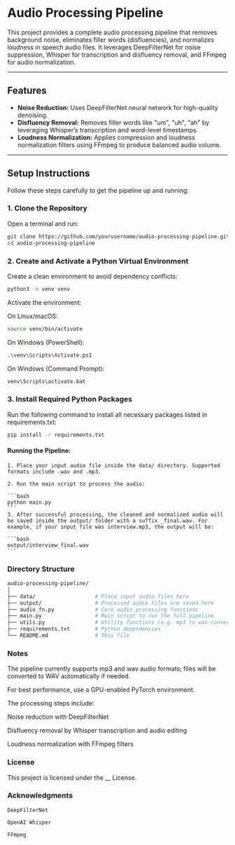 # Audio Processing Pipeline

This project provides a complete audio processing pipeline that removes background noise, eliminates filler words (disfluencies), and normalizes loudness in speech audio files. It leverages DeepFilterNet for noise suppression, Whisper for transcription and disfluency removal, and FFmpeg for audio normalization.

---

## Features

- **Noise Reduction:** Uses DeepFilterNet neural network for high-quality denoising.
- **Disfluency Removal:** Removes filler words like "um", "uh", "ah" by leveraging Whisper’s transcription and word-level timestamps.
- **Loudness Normalization:** Applies compression and loudness normalization filters using FFmpeg to produce balanced audio volume.

---

## Setup Instructions

Follow these steps carefully to get the pipeline up and running:

### 1. Clone the Repository

Open a terminal and run:

```bash
git clone https://github.com/yourusername/audio-processing-pipeline.git
cd audio-processing-pipeline
```

### 2. Create and Activate a Python Virtual Environment
Create a clean environment to avoid dependency conflicts:

```bash
python3 -m venv venv
```

Activate the environment:

On Linux/macOS:

```bash
source venv/bin/activate
```

On Windows (PowerShell):
```bash
.\venv\Scripts\Activate.ps1
```

On Windows (Command Prompt):

```bash
venv\Scripts\activate.bat
```

### 3. Install Required Python Packages
Run the following command to install all necessary packages listed in requirements.txt:

```bash
pip install -r requirements.txt
```
#### Running the Pipeline:
    1. Place your input audio file inside the data/ directory. Supported formats include .wav and .mp3.

    2. Run the main script to process the audio:

    ```bash
    python main.py
    ```
    3. After successful processing, the cleaned and normalized audio will be saved inside the output/ folder with a suffix _final.wav. For example, if your input file was interview.mp3, the output will be:

    ```bash
    output/interview_final.wav
    ```

### Directory Structure
```bash
audio-processing-pipeline/
│
├── data/                   # Place input audio files here
├── output/                 # Processed audio files are saved here
├── audio_fn.py             # Core audio processing functions
├── main.py                 # Main script to run the full pipeline
├── utils.py                # Utility functions (e.g. mp3 to wav conversion)
├── requirements.txt        # Python dependencies
└── README.md               # This file
```

### Notes
The pipeline currently supports mp3 and wav audio formats; files will be converted to WAV automatically if needed.

For best performance, use a GPU-enabled PyTorch environment.

The processing steps include:

Noise reduction with DeepFilterNet

Disfluency removal by Whisper transcription and audio editing

Loudness normalization with FFmpeg filters

### License
This project is licensed under the __ License.

### Acknowledgments
    DeepFilterNet

    OpenAI Whisper

    FFmpeg